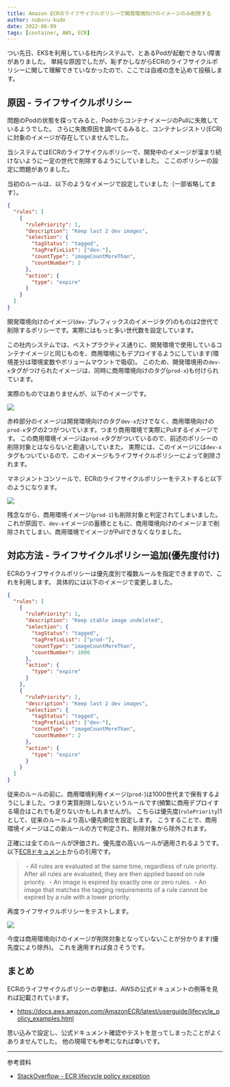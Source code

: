 ```yaml
---
title: Amazon ECRのライフサイクルポリシーで開発環境向けのイメージのみ削除する
author: noboru-kudo
date: 2022-06-09
tags: [container, AWS, ECR]
---
```


つい先日、EKSを利用している社内システムで、とあるPodが起動できない障害がありました。
単純な原因でしたが、恥ずかしながらECRのライフサイクルポリシーに関して理解できていなかったので、ここでは自戒の念を込めて投稿します。

## 原因 - ライフサイクルポリシー

問題のPodの状態を探ってみると、PodからコンテナイメージのPullに失敗しているようでした。
さらに失敗原因を調べてるみると、コンテナレジストリ(ECR)に対象のイメージが存在していませんでした。

当システムではECRのライフサイクルポリシーで、開発中のイメージが溜まり続けないように一定の世代で削除するようにしていました。
ここのポリシーの設定に問題がありました。

当初のルールは、以下のようなイメージで設定していました（一部省略してます）。

```json
{
  "rules": [
    {
      "rulePriority": 1,
      "description": "Keep last 2 dev images",
      "selection": {
        "tagStatus": "tagged",
        "tagPrefixList": ["dev-"],
        "countType": "imageCountMoreThan",
        "countNumber": 2
      },
      "action": {
        "type": "expire"
      }
    }
  ]
}
```

開発環境向けのイメージ(`dev-`プレフィックスのイメージタグ)のものは2世代で削除するポリシーです。実際にはもっと多い世代数を設定しています。

この社内システムでは、ベストプラクティス通りに、開発環境で使用しているコンテナイメージと同じものを、商用環境にもデプロイするようにしています(環境差分は環境変数やボリュームマウントで吸収)。
このため、開発環境用の`dev-x`タグがつけられたイメージは、同時に商用環境向けのタグ(`prod-x`)も付けられています。

実際のものではありませんが、以下のイメージです。

![](https://i.gyazo.com/29abd32454c1300c9d6fa6b8c5f37d48.png)

赤枠部分のイメージは開発環境向けのタグ`dev-x`だけでなく、商用環境向けの`prod-x`タグの2つがついています。つまり商用環境で実際にPullするイメージです。
この商用環境イメージは`prod-x`タグがついているので、前述のポリシーの削除対象とはならないと勘違いしていまた。
実際には、このイメージには`dev-x`タグもついているので、このイメージもライフサイクルポリシーによって削除されます。

マネジメントコンソールで、ECRのライフサイクルポリシーをテストすると以下のようになります。

![](https://i.gyazo.com/782c21c62cce00c0582f04cb1c589961.png)

残念ながら、商用環境イメージ(`prod-1`)も削除対象と判定されてしまいました。
これが原因で、`dev-x`イメージの蓄積とともに、商用環境向けのイメージまで削除されてしまい、商用環境でイメージがPullできなくなりました。

## 対応方法 - ライフサイクルポリシー追加(優先度付け)

ECRのライフサイクルポリシーは優先度別で複数ルールを指定できますので、これを利用します。
具体的には以下のイメージで変更しました。

```json
{
  "rules": [
    {
      "rulePriority": 1,
      "description": "Keep stable image undeleted",
      "selection": {
        "tagStatus": "tagged",
        "tagPrefixList": ["prod-"],
        "countType": "imageCountMoreThan",
        "countNumber": 1000
      },
      "action": {
        "type": "expire"
      }
    },
    {
      "rulePriority": 2,
      "description": "Keep last 2 dev images",
      "selection": {
        "tagStatus": "tagged",
        "tagPrefixList": ["dev-"],
        "countType": "imageCountMoreThan",
        "countNumber": 2
      },
      "action": {
        "type": "expire"
      }
    }
  ]
}
```

従来のルールの前に、商用環境利用イメージ(`prod-`)は1000世代まで保有するようにしました。つまり実質削除しないというルールです(頻繁に商用デプロイする場合はこれでも足りないかもしれませんが)。
こちらは優先度(`rulePriority`)1として、従来のルールより高い優先順位を設定します。
こうすることで、商用環境イメージはこの新ルールの方で判定され、削除対象から除外されます。

正確には全てのルールが評価され、優先度の高いルールが適用されるようです。
以下[ECRドキュメント](https://docs.aws.amazon.com/AmazonECR/latest/userguide/LifecyclePolicies.html)からの引用です。

> ・All rules are evaluated at the same time, regardless of rule priority. After all rules are evaluated, they are then applied based on rule priority.
> ・An image is expired by exactly one or zero rules.
> ・An image that matches the tagging requirements of a rule cannot be expired by a rule with a lower priority.

再度ライフサイクルポリシーをテストします。

![](https://i.gyazo.com/df0b04f26e3209ea597d91bffc1c039e.png)

今度は商用環境向けのイメージが削除対象となっていないことが分かります(優先度により除外)。
これを適用すれば良さそうです。

## まとめ

ECRのライフサイクルポリシーの挙動は、AWSの公式ドキュメントの例等を見れば記載されています。

- <https://docs.aws.amazon.com/AmazonECR/latest/userguide/lifecycle_policy_examples.html>

思い込みで設定し、公式ドキュメント確認やテストを怠ってしまったことがよくありませんでした。
他の現場でも参考になれば幸いです。

---
参考資料

- [StackOverflow - ECR lifecycle policy exception](https://stackoverflow.com/questions/51375318/ecr-lifecycle-policy-exception)